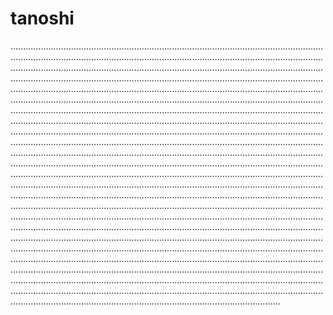 # tanoshi
...........................................................................................................................................................................................................................................................................................................................................................................................................................................................................................................................................................................................................................................................................................................................................................................................................................................................................................................................................................................................................................................................................................................................................................................................................................................................................................................................................................................................................................................................................................................................................................................................................................................................................................................................................................................................................................................................................................................................................................................................................................................................................................................................................................................................................................................................................................................................................................................................................................................................................................................................................................................................................................................................................................................................................................................................................................................................................................................................................................................................................................................................................................................................................................................................................